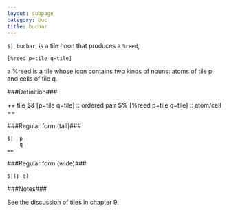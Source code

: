 ```yaml
---
layout: subpage
category: buc
title: bucbar
---
```


`$|`, `bucbar`, is a tile hoon that produces a `%reed`,  

    [%reed p=tile q=tile]

a %reed is a tile whose icon contains two kinds of nouns: atoms of tile p and cells of tile q.

###Definition###

  ++  tile  $&  [p=tile q=tile]                           ::  ordered pair
            $%  [%reed p=tile q=tile]                     ::  atom/cell
            ==

###Regular form (tall)###

    $|  p
        q
    ==

###Regular form (wide)###

    $|(p q)

###Notes###

See the discussion of tiles in chapter 9.
